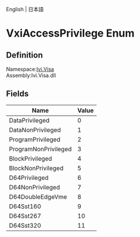 English | 日本語

# VxiAccessPrivilege Enum

## Definition
Namespace:[Ivi.Visa](../Visa.md)<BR>
Assembly:Ivi.Visa.dll

## Fields

|Name|Value|
|---|---|
|DataPrivileged|0|
|DataNonPrivileged|1|
|ProgramPrivileged|2|
|ProgramNonPrivileged|3|
|BlockPrivileged|4|
|BlockNonPrivileged|5|
|D64Privileged|6|
|D64NonPrivileged|7
|D64DoubleEdgeVme|8|
|D64Sst160|9|
|D64Sst267|10|
|D64Sst320|11|
